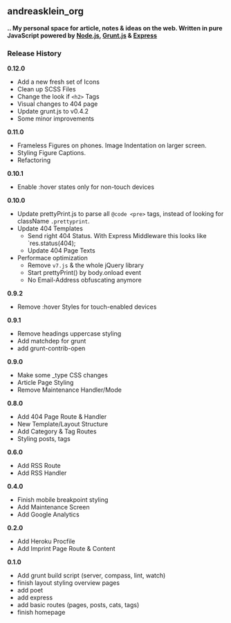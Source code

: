 ## andreasklein_org

**.. My personal space for article, notes & ideas on the web. Written in pure JavaScript powered by [Node.js](http://nodejs.org/), [Grunt.js](http://gruntjs.com/) & [Express](http://expressjs.com/)**


### Release History

**0.12.0**

* Add a new fresh set of Icons
* Clean up SCSS Files
* Change the look if `<h2>` Tags
* Visual changes to 404 page
* Update grunt.js to v0.4.2
* Some minor improvements

**0.11.0**

* Frameless Figures on phones. Image Indentation on larger screen.
* Styling Figure Captions.
* Refactoring

**0.10.1**

* Enable :hover states only for non-touch devices


**0.10.0**

* Update prettyPrint.js to parse all `@code <pre>` tags, instead of looking for className `.prettyprint`.
* Update 404 Templates
  * Send right 404 Status. With Express Middleware this looks like `res.status(404);
  * Update 404 Page Texts
* Performace optimization
  * Remove `v7.js` & the whole jQuery library
  * Start prettyPrint() by body.onload event
  * No Email-Address obfuscating anymore

**0.9.2**

* Remove :hover Styles for touch-enabled devices

**0.9.1**

* Remove headings uppercase styling
* Add matchdep for grunt
* add grunt-contrib-open

**0.9.0**

* Make some _type CSS changes
* Article Page Styling
* Remove Maintenance Handler/Mode

**0.8.0**

* Add 404 Page Route & Handler
* New Template/Layout Structure
* Add Category & Tag Routes
* Styling posts, tags

**0.6.0**

* Add RSS Route
* Add RSS Handler

**0.4.0**

* Finish mobile breakpoint styling
* Add Maintenance Screen
* Add Google Analytics

**0.2.0**

* Add Heroku Procfile
* Add Imprint Page Route & Content

**0.1.0**

* Add grunt build script (server, compass, lint, watch)
* finish layout styling overview pages
* add poet
* add express
* add basic routes (pages, posts, cats, tags)
* finish homepage
